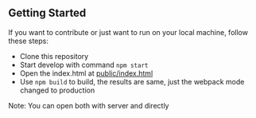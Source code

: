 ## Getting Started
If you want to contribute or just want to run on your local machine, follow these steps:
- Clone this repository
- Start develop with command `npm start`
- Open the index.html at [public/index.html](https://github.com/traperwaze/video-downloader/public/index.html)
- Use `npm build` to build, the results are same, just the webpack mode changed to production

Note: You can open both with server and directly
